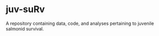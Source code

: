 # juv-suRv
A repository containing data, code, and analyses pertaining to juvenile salmonid survival.
